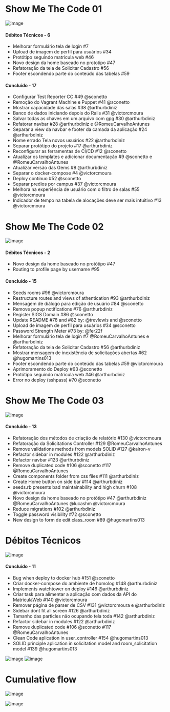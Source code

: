 # Show Me The Code 01

![image](https://user-images.githubusercontent.com/18387694/49598581-1808a400-f966-11e8-8aef-d92611920f1c.png)

#### Débitos Técnicos - 6 
- Melhorar formulário tela de login #7 
- Upload de imagem de perfil para usuários #34 
- Protótipo seguindo matricula web #46 
- Novo design da home baseado no prototipo #47 
- Refatoração da tela de Solicitar Cadastro #56 
- Footer escondendo parte do conteúdo das tabelas #59 

#### Concluído - 17  
- Configurar Test Reporter CC #49 @sconetto 
- Remoção do Vagrant Machine e Puppet #41 @sconetto 
- Mostrar capacidade das salas #38 @arthurbdiniz 
- Banco de dados iniciando depois do Rails #31 @victorcmoura 
- Salvar todas as chaves em um arquivo com gpg #30 @arthurbdiniz 
- Refatorar navbar #28  @arthurbdiniz e @RomeuCarvalhoAntunes
- Separar a view da navbar e footer da camada da aplicação  #24  @arthurbdiniz
- Nome errado Tela novos usuários #22 @arthurbdiniz
- Separar protótipo do projeto #17 @arthurbdiniz
- Reconfigurar as ferramentas de CI/CD #12 @sconetto 
- Atualizar os templates e adicionar documentação #9 @sconetto e @RomeuCarvalhoAntunes
- Atualizar versão das Gems #8 @arthurbdiniz
- Separar o docker-compose #4 @victorcmoura 
- Deploy contínuo #52 @sconetto 
- Separar predios por campus #37 @victorcmoura 
- Melhora na experiência de usuário com o filtro de salas #55 @victorcmoura 
- Indicador de tempo na tabela de alocações deve ser mais intuitivo #13 @victorcmoura 


# Show Me The Code 02
![image](https://user-images.githubusercontent.com/18387694/49598637-3373af00-f966-11e8-89a9-188c481dc1c4.png)


#### Débitos Técnicos - 2 
- Novo design da home baseado no protótipo #47 
- Routing to profile page by username #95 

#### Concluído - 15 
- Seeds rooms #96 @victorcmoura 
- Restructure routes and views of athentication #93 @arthurbdiniz
- Mensagem de diálogo para edição de usuário #84 @sconetto
- Remove popup notifications #76 @arthurbdiniz
- Register SIGS Domain #86 @sconetto
- Update README #78 and #82 by: @trevlewis and @sconetto
- Upload de imagem de perfil para usuários #34 @sconetto
- Password Strength Meter #73  by: @fer22f 
- Melhorar formulário tela de login #7 @RomeuCarvalhoAntunes e @arthurbdiniz
- Refatoração da tela de Solicitar Cadastro #56  @arthurbdiniz
- Mostrar mensagem de inexistência de solicitações abertas #62 @hugomartins013 
- Footer escondendo parte do conteúdo das tabelas #59 @victorcmoura 
- Aprimoramento do Deploy #63 @sconetto
- Protótipo seguindo matricula web #46 @arthurbdiniz
- Error no deploy (sshpass) #70 @sconetto

# Show Me The Code 03
![image](https://user-images.githubusercontent.com/18387694/49598659-3ec6da80-f966-11e8-80ba-92316d456839.png)


#### Concluído - 13
- Refatoração dos métodos de criação de relatório #130 @victorcmoura 
- Refatoração da Solicitations Controller #129 @RomeuCarvalhoAntunes
- Remove validations methods from models SOLID #127 @kairon-v
- Refactor sidebar in modules #122 @arthurbdiniz
- Refactor navbar #123 @arthurbdiniz
- Remove duplicated code #106 @sconetto #117 @RomeuCarvalhoAntunes 
- Create components folder from css files #111 @arthurbdiniz
- Create Home button on side bar #114 @arthurbdiniz
- seeds.rb presents bad maintainability and high churn #108 @victorcmoura 
- Novo design da home baseado no protótipo #47 @arthurbdiniz @RomeuCarvalhoAntunes @lucashm @victorcmoura 
- Reduce migrations #102 @arthurbdiniz
- Toggle password visibility #72 @sconetto
- New design to form de edit class_room #89 @hugomartins013 




# Débitos Técnicos
![image](https://user-images.githubusercontent.com/18387694/49598769-7f265880-f966-11e8-8934-f7ee4b182633.png)


#### Concluído - 11
- Bug when deploy to docker hub #151 @sconetto
- Criar docker-compose do ambiente de homolog #148 @arthurbdiniz
- Implements watchtower on deploy #146 @arthurbdiniz
- Criar task para alimentar a aplicação com dados da API do MatriculaWeb #140 @victorcmoura 
 - Remover página de parser de CSV #131 @victorcmoura e @arthurbdiniz
- Sidebar dont fit all screen #126 @arthurbdiniz
- Tamanho das particles não ocupando tela toda #142 @arthurbdiniz
- Refactor sidebar in modules #122 @arthurbdiniz
- Remove duplicated code #106 @sconetto #117 @RomeuCarvalhoAntunes 
- Clean Code aplication in user_controller #154 @hugomartins013 
- SOLID principle aplication in solicitation model and room_solicitation model #139 @hugomartins013 



![image](https://user-images.githubusercontent.com/18387694/49598942-e2b08600-f966-11e8-92ea-0b565e76d6bc.png)
![image](https://user-images.githubusercontent.com/18387694/49598955-e93efd80-f966-11e8-95f1-df9a8f5ea9e5.png)



# Cumulative flow

![image](https://user-images.githubusercontent.com/18387694/49599041-1b505f80-f967-11e8-86de-799fb0b1c238.png)

![image](https://user-images.githubusercontent.com/18387694/49599053-24d9c780-f967-11e8-9d12-dac52a09ead0.png)
